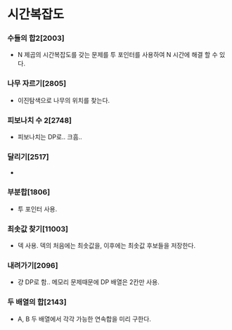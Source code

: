 # 시간복잡도

### 수들의 합2[2003]
 * N 제곱의 시간복잡도를 갖는 문제를 투 포인터를 사용하여 N 시간에 해결 할 수 있다.
### 나무 자르기[2805]
 * 이진탐색으로 나무의 위치를 찾는다.
### 피보나치 수 2[2748]
 * 피보나치는 DP로.. 크흠..
### 달리기[2517]
 * 
### 부분합[1806]
 * 투 포인터 사용.
### 최솟값 찾기[11003]
 * 덱 사용. 덱의 처음에는 최솟값을, 이후에는 최솟값 후보들을 저장한다.
### 내려가기[2096]
 * 걍 DP로 함.. 메모리 문제때문에 DP 배열은 2칸만 사용.
### 두 배열의 합[2143]
 * A, B 두 배열에서 각각 가능한 연속합을 미리 구한다.
